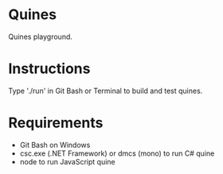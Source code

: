 Quines
======

Quines playground.

Instructions
======

Type './run' in Git Bash or Terminal to build and test quines.

Requirements
======

- Git Bash on Windows
- csc.exe (.NET Framework) or dmcs (mono) to run C# quine
- node to run JavaScript quine